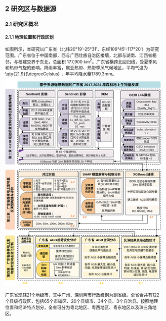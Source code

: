 ## 2 研究区与数据源

### 2.1 研究区概况
#### 2.1.1 地理位置和行政区划

如图所示，本研究以广东省（北纬20°19′-25°31′，东经109°45′-117°20′）为研究范围。广东省位于中国南部，西与广西壮族自治区接壤，北部与湖南、江西省相邻，与福建交界于东北，总面积 177,900 km$^2$。广东省横跨北回归线，受夏季风和热带气旋的影响，降雨丰富，属亚热带、热带季风气候地区，平均气温为\qty{21.9}{\degreeCelsius} ，年平均降水量1789.3mm。

![这是图片](https://raw.githubusercontent.com/Keisei-Kintetsu/My-Undergraduate-Thesis/c89abbe6ce5e2d36aebd10b042118c1db6f0fb4c/figure/%E6%8A%80%E6%9C%AF%E8%B7%AF%E7%BA%BF%E5%9B%BE5.svg)

广东省现辖21个地级市，其中广州、深圳两市行政级别为副省级。全省合共有122个县级行政区，包括65个市辖区、20个县级市、34个县、3个自治县。按照地理位置和经济特点划分，全省可分为粤北地区、粤西地区、粤东地区以及珠三角地区。